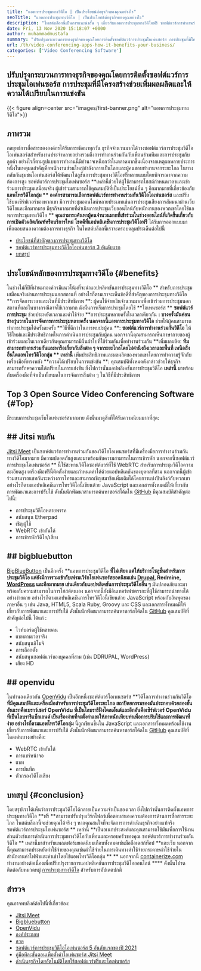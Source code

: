 ```yaml
---
title: "แอพการประชุมทางวิดีโอ | เป็นประโยชน์ต่อธุรกิจของคุณอย่างไร" 
seoTitle: "แอพการประชุมทางวิดีโอ | เป็นประโยชน์ต่อธุรกิจของคุณอย่างไร" 
description: "โพสต์บล็อกนี้เป็นการแนะนำสั้น ๆ เกี่ยวกับแอพการประชุมทางวิดีโอฟรี ซอฟต์แวร์การทำงานร่วมกันฟรีเหล่านี้มีคุณสมบัติที่หลากหลายสำหรับการประชุมกลุ่ม" 
date: Fri, 13 Nov 2020 15:18:07 +0000
author: muhammadmustafa
summary: "ปรับปรุงกระบวนการทางธุรกิจของคุณโดยการติดตั้งซอฟต์แวร์การประชุมโอเพ่นซอร์ส การประชุมที่มีโครงสร้างช่วยเพิ่มผลผลิตและให้ความได้เปรียบในการแข่งขัน" 
url: /th/video-conferencing-apps-how-it-benefits-your-business/
categories: ['Video Conferencing Software']
---
```


## ปรับปรุงกระบวนการทางธุรกิจของคุณโดยการติดตั้งซอฟต์แวร์การประชุมโอเพ่นซอร์ส การประชุมที่มีโครงสร้างช่วยเพิ่มผลผลิตและให้ความได้เปรียบในการแข่งขัน

{{< figure align=center src="images/first-banner.png" alt="แอพการประชุมทางวิดีโอ">}}


## ภาพรวม
กลยุทธ์การสื่อสารขององค์กรได้รับการพัฒนาทุกวัน ธุรกิจจำนวนมากได้วางซอฟต์แวร์การประชุมวิดีโอโอเพ่นซอร์สสำหรับงานประจำหลายอย่างรวมถึงการทำงานร่วมกันกับเพื่อนร่วมทีมและการประชุมกับลูกค้า อย่างไรก็ตามรูปแบบการทำงานนี้มีอำนาจเหนือกว่าในตลาดมากขึ้นเนื่องจากเหตุผลหลายประการ หนึ่งในเหตุผลสำคัญคือพนักงานส่วนใหญ่กำลังกลายเป็นโลกและผู้คนชอบทำงานจากระยะไกล ในทางกลับกันชุมชนโอเพ่นซอร์สได้พัฒนาโซลูชันการประชุมทางวิดีโอฟรีหลายแบบโดยพิจารณาจากความต้องการสูง ซอฟต์แวร์การประชุมโอเพ่นซอร์ส **เหล่านี้ช่วยให้ผู้ใช้สามารถโฮสต์กำหนดเวลาและเข้าร่วมการประชุมเสมือนจริง ผู้เข้าร่วมสามารถใช้คุณสมบัติที่เป็นประโยชน์อื่น ๆ อีกมากมายที่เกี่ยวข้องกับ  **แอพโทรวิดีโอกลุ่ม **  องค์กรสามารถเลือกซอฟต์แวร์การทำงานร่วมกันวิดีโอโอเพ่นซอร์ส**  และปรับใช้บนเซิร์ฟเวอร์ของพวกเขา มีการประชุมออนไลน์หลายประเภทเช่นการประชุมเสียงการสัมมนาผ่านเว็บวิดีโอและอีกมากมาย
มีธุรกิจมากมายที่ดำเนินการประชุมเว็บออนไลน์กับพนักงานของพวกเขาโดยใช้แอพการประชุมทางวิดีโอ ** **คุณสามารถค้นหาผู้คนจำนวนมากที่เข้าร่วมในช่วงออนไลน์ที่เกิดขึ้นเกี่ยวกับการเปิดตัวผลิตภัณฑ์หรือบริการใหม่ โชคดีที่แอปพลิเคชันการประชุมวิดีโอฟรี**   ได้รับการออกแบบมาเพื่อตอบสนองความต้องการทางธุรกิจ ในโพสต์บล็อกนี้เราจะครอบคลุมประเด็นต่อไปนี้
  * [][1][ประโยชน์ที่สำคัญของการประชุมทางวิดีโอ][2]
  * [ซอฟต์แวร์การประชุมทางวิดีโอโอเพ่นซอร์ส 3 อันดับแรก][3]
  * [บทสรุป][4]

## ประโยชน์หลักของการประชุมทางวิดีโอ   {#benefits}
ในช่วงไม่กี่ปีที่ผ่านมาองค์กรมีแนวโน้มที่จะนำแอปพลิเคชันการประชุมทางวิดีโอ ** สำหรับการประชุมเสมือนจริงผ่านการประชุมนอกสถานที่ อย่างไรก็ตามเราจะเห็นข้อดีที่สำคัญของการประชุมทางวิดีโอ
**การจัดการเวลาและเงินที่มีประสิทธิภาพ **: ผู้คนใช้จ่ายเงินจำนวนมากเพื่อเข้าร่วมการประชุมนอกสถานที่และในบางกรณีอาจใช้เวลามาก ดังนั้นการเริ่มการประชุมโดยใช้  **โอเพนซอร์ส **   **ซอฟต์แวร์การประชุม**   ช่วยประหยัดเวลาและค่าใช้จ่าย
**การประชุมหลายครั้งในเวลาเดียวกัน **: บางครั้งมันค่อนข้างวุ่นวายในการจัดการการประชุมหลายครั้ง นอกจากนี้แอพการประชุมทางวิดีโอ**  ช่วยให้ผู้คนสามารถทำการประชุมได้ครั้งละครั้ง
**วิธีที่ดีกว่าในการพบปะผู้คน **:  **ซอฟต์แวร์การทำงานร่วมกันวิดีโอ**   ให้วิธีใหม่และมีประสิทธิภาพในการดำเนินการประชุมกับผู้คน นอกจากนี้คุณสามารถเห็นภาษากายของผู้เข้าร่วมและในเวลาเดียวกันคุณสามารถมีผืนผ้าใบที่ใช้ร่วมกันเพื่อทำงานร่วมกัน
**เพิ่มผลผลิต:  **ทีมสามารถทำงานร่วมกันและหารือเกี่ยวกับสิ่งต่าง ๆ จากระยะไกลโดยไม่คำนึงถึงเวลาและพื้นที่ เหนือสิ่งอื่นใดแอพโทรวิดีโอกลุ่ม **  เหล่านี้**  เพิ่มประสิทธิภาพและผลผลิตของพวกเขาโดยการทำความรู้จักกับเครื่องมือที่ทรงพลัง
**ความได้เปรียบในการแข่งขัน **: คุณสมบัติทั้งหมดดังกล่าวช่วยให้ธุรกิจสามารถรักษาความได้เปรียบในการแข่งขัน ยิ่งไปกว่านั้นแอปพลิเคชันการประชุมวิดีโอ  **เหล่านี้**   มาพร้อมกับเครื่องมือที่จำเป็นทั้งหมดในการจัดการสิ่งต่าง ๆ ในวิธีที่มีประสิทธิภาพ

## Top 3 Open Source Video Conferencing Software   {#Top}
มีระบบการประชุมเว็บโอเพ่นซอร์สมากมาย ดังนั้นมาดูสิ่งที่ได้รับความนิยมมากที่สุด:

## ## Jitsi พบกัน
[Jitsi Meet][5] เป็นซอฟต์แวร์การทำงานร่วมกันของวิดีโอโอเพนซอร์สที่มีเครื่องมือการทำงานร่วมกันทางวิดีโอมากมาย มีความปลอดภัยสูงและมาพร้อมกับความสามารถในการเข้ารหัส นอกจากนี้ซอฟต์แวร์การประชุมโอเพ่นซอร์ส ** นี้ใช้สะพานวิดีโอซอฟต์แวร์ที่ใช้ WebRTC สำหรับการประชุมวิดีโอความละเอียดสูง เครื่องมือฟรีนี้ติดตั้งง่ายและกำหนดค่าได้ด้วยแอปพลิเคชันของบุคคลที่สาม นอกจากนี้ผู้เข้าร่วมสามารถแชทกันระหว่างการโทรและสามารถเชิญสมาชิกเพิ่มเติมได้โดยการแบ่งปันลิงก์กับพวกเขา อย่างไรก็ตามแอปพลิเคชันการโทรวิดีโอนี้เขียนด้วย JavaScript และเอกสารทั้งหมดมีให้เกี่ยวกับการพัฒนาและการปรับใช้ ดังนั้นนักพัฒนาสามารถค้นหาซอร์สโค้ดใน [GitHub][6] มีคุณสมบัติสำคัญต่อไปนี้:
  * การประชุมวิดีโอหลายพรรค
  * สนับสนุน Etherpad
  * เชิญผู้ใช้
  * WebRTC เข้ากันได้
  * การเข้ารหัสวิดีโอ/เสียง

## ## bigbluebutton
[BigBlueButton][7] เป็นอีกครั้ง **แอพการประชุมวิดีโอ  **ที่ไม่เพียง แต่ให้บริการโซลูชั่นสำหรับการประชุมวิดีโอ แต่ยังมีการรวมเข้ากับเฟรมเวิร์กโอเพ่นซอร์สยอดนิยมเช่น [Drupal][8], Redmine, [WordPress][9] และอีกมากมาย เช่นเดียวกับแอปพลิเคชันการประชุมวิดีโออื่น ๆ**   มันปลอดภัยและมาพร้อมกับความสามารถในการโฮสต์ตนเอง นอกจากนี้ยังมีอินเทอร์เฟซตรรกะที่ผู้ใช้สามารถนำทางได้อย่างง่ายดาย อย่างไรก็ตามแอปพลิเคชันการโทรวิดีโอนี้เขียนด้วย JavaScript พร้อมกับอินพุตของภาษาอื่น ๆ เช่น Java, HTML5, Scala Ruby, Groovy และ CSS และเอกสารทั้งหมดมีให้เกี่ยวกับการพัฒนาและการปรับใช้ ดังนั้นนักพัฒนาสามารถค้นหาซอร์สโค้ดใน [GitHub][10] คุณสมบัติที่สำคัญต่อไปนี้ ได้แก่ :
  * ไวท์บอร์ดผู้ใช้หลายคน
  * แชทตามเวลาจริง
  * สนับสนุนอิโมจิ
  * การเลือกตั้ง
  * สนับสนุนซอฟต์แวร์ของบุคคลที่สาม (เช่น DDRUPAL, WordPress)
  * เสียง HD

## ## openvidu
ในทำนองเดียวกัน [OpenVidu][11] เป็นอีกหนึ่งซอฟต์แวร์โอเพนซอร์ส **วิดีโอการทำงานร่วมกันวิดีโอ  **ที่มีคุณสมบัติและเครื่องมือสำหรับการประชุมวิดีโอระยะไกล สถาปัตยกรรมของมันประกอบด้วยสองชั้น อันแรกคือเบราว์เซอร์ OpenVidu ที่เป็นไลบรารีฝั่งไคลเอ็นต์และอีกอันคือเซิร์ฟเวอร์ OpenVidu ที่เป็นไลบรารีแบ็กเอนด์ เป็นเรื่องง่ายที่จะตั้งค่าและให้ภาพนักเทียบท่าเพื่อการปรับใช้และการพัฒนาที่ง่าย อย่างไรก็ตามแอพโทรวิดีโอกลุ่ม**   นี้ถูกเขียนขึ้นใน JavaScript และเอกสารทั้งหมดพร้อมใช้งานเกี่ยวกับการพัฒนาและการปรับใช้ ดังนั้นนักพัฒนาสามารถค้นหาซอร์สโค้ดใน [GitHub][12] คุณสมบัติที่โดดเด่นบางอย่างคือ:
  * WebRTC เข้ากันได้
  * การแชร์หน้าจอ
  * แชท
  * การบันทึก
  * ตัวกรองวิดีโอเสียง

## บทสรุป   {#conclusion}
โดยสรุปเราได้เห็นว่าการประชุมวิดีโอได้กลายเป็นความจำเป็นของเวลา ยิ่งไปกว่านั้นการติดตั้งแอพการประชุมทางวิดีโอ **ฟรี  **สามารถปรับปรุงเวิร์กโฟลว์เพื่อตอบสนองความต้องการด้านการสื่อสารระยะไกล โพสต์บล็อกนี้จะช่วยคุณได้จริง ๆ หากคุณสนใจที่จะจัดการการดำเนินธุรกิจอย่างแท้จริง ซอฟต์แวร์การประชุมโอเพ่นซอร์ส **  เหล่านี้  **เป็นอเนกประสงค์และคุณสามารถใช้มันเพื่อการใช้งานส่วนตัวเช่นการดำเนินการประชุมทางวิดีโอกับเพื่อนและครอบครัวของคุณ ซอฟต์แวร์การทำงานร่วมกันวิดีโอ **  เหล่านี้มาสำหรับแพลตฟอร์มยอดนิยมเกือบทั้งหมดเช่นมือถือเดสก์ท็อป  **และเว็บ นอกจากนี้คุณสามารถประหยัดค่าใช้จ่ายของคุณเช่นค่าใช้จ่ายในการเดินทางค่าใช้จ่ายกระดาษค่าใช้จ่ายในสำนักงานค่าไฟฟ้าและค่าเช่าโดยใช้แอพโทรวิดีโอกลุ่ม ** ** 
นอกจากนี้ [containerize.com][13] ทำงานอย่างต่อเนื่องเพื่อปรับปรุงรายการแอปพลิเคชันการประชุมวิดีโอออนไลน์  ****  ดังนั้นโปรดติดต่อกับหมวดหมู่ [การประชุมทางวิดีโอ][14] สำหรับการอัปเดตปกติ

## สำรวจ
คุณอาจพบลิงค์ต่อไปนี้ที่เกี่ยวข้อง:
  * [Jitsi Meet][5]
  * [Bigbluebutton][7]
  * [OpenVidu][11]
  * [องค์ประกอบ][15]
  * [ลวด][16]
  * [ซอฟต์แวร์การประชุมวิดีโอโอเพ่นซอร์ส 5 อันดับแรกของปี 2021][17]
  * [คู่มือทีละขั้นตอนเพื่อตั้งค่าโอเพ่นซอร์ส Jitsi Meet][18]
  * [ดำเนินธุรกิจโดยอัตโนมัติโดยใช้ซอฟต์แวร์ฟรีและโอเพ่นซอร์ส][19]

  
[1]: #why
[2]: #benefits
[3]: #top
[4]: #conclusion
[5]: https://products.containerize.com/video-conferencing/jitsi
[6]: https://github.com/jitsi/jitsi-meet
[7]: https://products.containerize.com/video-conferencing/bigbluebutton
[8]: https://products.containerize.com/content-management/drupal/
[9]: https://products.containerize.com/blogging/wordpress/
[10]: https://github.com/bigbluebutton/bigbluebutton
[11]: https://products.containerize.com/video-conferencing/openvidu
[12]: https://github.com/OpenVidu/openvidu
[13]: https://www.containerize.com/
[14]: https://products.containerize.com/video-conferencing/
[15]: https://products.containerize.com/video-conferencing/element
[16]: https://products.containerize.com/video-conferencing/wire
[17]: https://blog.containerize.com/video-conferencing-software/top-5-open-source-video-conferencing-software-of-2021/
[18]: https://blog.containerize.com/video-conferencing-software/how-to-set-up-open-source-jitsi-meet/
[19]: https://blog.containerize.com/blogging/automate-business-operations-using-open-source-software/
